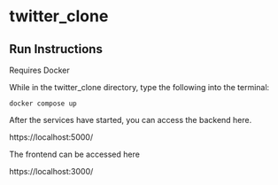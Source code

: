 # twitter_clone

## Run Instructions

Requires Docker

While in the twitter_clone directory, type the following into the terminal:

```
docker compose up
```

After the services have started, you can access the backend here.

https://localhost:5000/

The frontend can be accessed here

https://localhost:3000/
